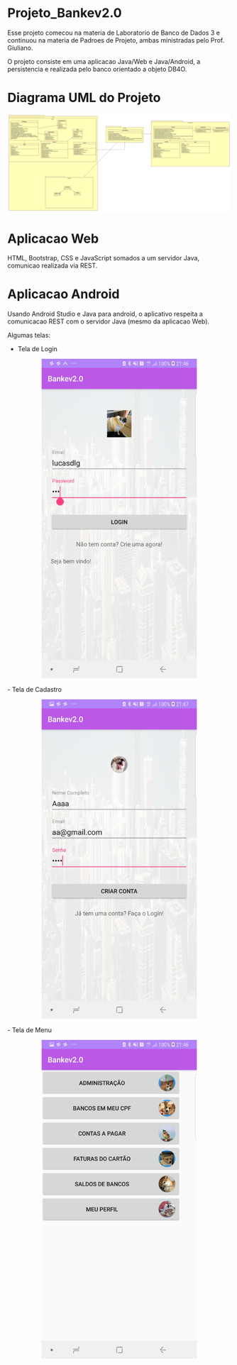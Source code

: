 # Projeto_Bankev2.0
Esse projeto comecou na materia de Laboratorio de Banco de Dados 3 e continuou na materia de Padroes de Projeto, ambas ministradas pelo Prof. Giuliano.

O projeto consiste em uma aplicacao Java/Web e Java/Android, a persistencia e realizada pelo banco orientado a objeto DB4O.
# Diagrama UML do Projeto
<p align="center">
  <img src="https://github.com/lucasdlg5/Projeto_Bankev2.0/blob/master/Documentos%20AppBank/Diagrama%20de%20classe.jpg" width="700" title="Diagrama UML do Projeto">
</p>

# Aplicacao Web
HTML, Bootstrap, CSS e JavaScript somados a um servidor Java, comunicao realizada via REST.

# Aplicacao Android
Usando Android Studio e Java para android, o aplicativo respeita a comunicacao REST com o servidor Java (mesmo da aplicacao Web).

Algumas telas:
- Tela de Login
<p align="center">
  <img src="https://github.com/lucasdlg5/Projeto_Bankev2.0/blob/master/Prints%20App/LOGIN.jpg" width="350" title="Tela de Login">
</p>
- Tela de Cadastro
<p align="center">
  <img src="https://github.com/lucasdlg5/Projeto_Bankev2.0/blob/master/Prints%20App/CADASTRO.jpg" width="350" title="Tela de Cadastro">
</p>
- Tela de Menu
<p align="center">
  <img src="https://github.com/lucasdlg5/Projeto_Bankev2.0/blob/master/Prints%20App/MENU1.jpg" width="350" title="Tela de Menu">
</p>
